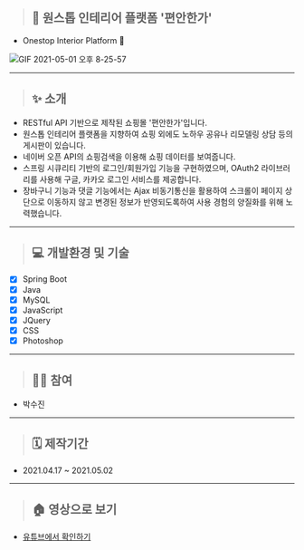 > ## 🏡 원스톱 인테리어 플랫폼 '편안한가'
- Onestop Interior Platform 🏡

![GIF 2021-05-01 오후 8-25-57](https://user-images.githubusercontent.com/76279992/119313581-abf19600-bcae-11eb-8494-c8205d452ce4.gif)
___
> ## ✨ 소개
- RESTful API 기반으로 제작된 쇼핑몰 '편안한가'입니다.
- 원스톱 인테리어 플랫폼을 지향하여 쇼핑 외에도 노하우 공유나 리모델링 상담 등의 게시판이 있습니다.
- 네이버 오픈 API의 쇼핑검색을 이용해 쇼핑 데이터를 보여줍니다.
- 스프링 시큐리티 기반의 로그인/회원가입 기능을 구현하였으며, OAuth2 라이브러리를 사용해 구글, 카카오 로그인 서비스를 제공합니다.
- 장바구니 기능과 댓글 기능에서는 Ajax 비동기통신을 활용하여 스크롤이 페이지 상단으로 이동하지 않고 변경된 정보가 반영되도록하여 사용 경험의 양질화를 위해 노력했습니다.
___
> ## 💻 개발환경 및 기술
- [x] Spring Boot
- [x] Java
- [x] MySQL
- [x] JavaScript
- [x] JQuery
- [x] CSS
- [x] Photoshop
___
> ## 🙋‍♀️ 참여
- 박수진
___
> ## 🗓 제작기간
- 2021.04.17 ~ 2021.05.02
___
> ## 🏠 영상으로 보기
- [유튜브에서 확인하기](https://youtu.be/TPnVgqIMnnw)
